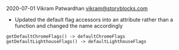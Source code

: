 2020-07-01 Vikram Patwardhan <vikram@storyblocks.com>

- Updated the default flag accessors into an attribute rather than a function and changed the name accordingly 
```
getDefaultChromeFlags() -> defaultChromeFlags
getDefaultLighthouseFlags() -> defaultLighthouseFlags
```
 